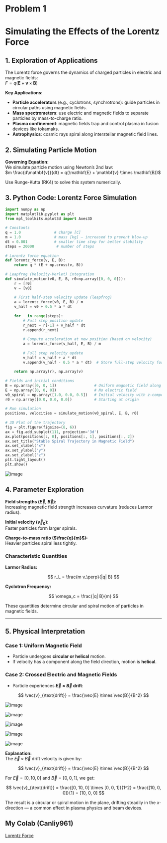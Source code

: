 # Problem 1

# Simulating the Effects of the Lorentz Force

## 1. Exploration of Applications  
The Lorentz force governs the dynamics of charged particles in electric and magnetic fields:  
$F = q(\mathbf{E} + \mathbf{v} \times \mathbf{B})$

**Key Applications:**
- **Particle accelerators** (e.g., cyclotrons, synchrotrons): guide particles in circular paths using magnetic fields.  
- **Mass spectrometers**: use electric and magnetic fields to separate particles by mass-to-charge ratio.  
- **Plasma confinement**: magnetic fields trap and control plasma in fusion devices like tokamaks.  
- **Astrophysics**: cosmic rays spiral along interstellar magnetic field lines.

## 2. Simulating Particle Motion  
**Governing Equation:**  
We simulate particle motion using Newton’s 2nd law:  
$m \frac{d\mathbf{v}}{dt} = q(\mathbf{E} + \mathbf{v} \times \mathbf{B})$

Use Runge-Kutta (RK4) to solve this system numerically.

## 3. Python Code: Lorentz Force Simulation
```python
import numpy as np
import matplotlib.pyplot as plt
from mpl_toolkits.mplot3d import Axes3D
 
# Constants
q = 1.0               # charge [C]
m = 1.0               # mass [kg] — increased to prevent blow-up
dt = 0.001            # smaller time step for better stability
steps = 20000          # number of steps
 
# Lorentz force equation
def lorentz_force(v, E, B):
    return q * (E + np.cross(v, B))
 
# Leapfrog (Velocity-Verlet) integration
def simulate_motion(v0, E, B, r0=np.array([0, 0, 0])):
    r = [r0]
    v = [v0]
   
    # First half-step velocity update (leapfrog)
    a = lorentz_force(v0, E, B) / m
    v_half = v0 + 0.5 * a * dt
 
    for _ in range(steps):
        # Full step position update
        r_next = r[-1] + v_half * dt
        r.append(r_next)
 
        # Compute acceleration at new position (based on velocity)
        a = lorentz_force(v_half, E, B) / m
 
        # Full step velocity update
        v_half = v_half + a * dt
        v.append(v_half - 0.5 * a * dt)  # Store full-step velocity for record
 
    return np.array(r), np.array(v)
 
# Fields and initial conditions
B = np.array([0, 0, 1])                 # Uniform magnetic field along z-axis
E = np.array([0, 0, 0])                 # No electric field
v0_spiral = np.array([1.0, 0.0, 0.5])   # Initial velocity with z-component
r0 = np.array([0.0, 0.0, 0.0])          # Starting at origin
 
# Run simulation
positions, velocities = simulate_motion(v0_spiral, E, B, r0)
 
# 3D Plot of the trajectory
fig = plt.figure(figsize=(8, 6))
ax = fig.add_subplot(111, projection='3d')
ax.plot(positions[:, 0], positions[:, 1], positions[:, 2])
ax.set_title("Stable Spiral Trajectory in Magnetic Field")
ax.set_xlabel("x")
ax.set_ylabel("y")
ax.set_zlabel("z")
plt.tight_layout()
plt.show()
```

![image](https://github.com/user-attachments/assets/fd38344d-9246-40b2-952d-1dad498f8d8b)

## 4. Parameter Exploration

**Field strengths ($\vec{E}$, $\vec{B}$):**  
Increasing magnetic field strength increases curvature (reduces Larmor radius).

**Initial velocity ($\vec{v}_0$):**  
Faster particles form larger spirals.

**Charge-to-mass ratio ($\frac{q}{m}$):**  
Heavier particles spiral less tightly.

### Characteristic Quantities

**Larmor Radius:**

$$
r_L = \frac{m v_\perp}{|q| B}
$$

**Cyclotron Frequency:**

$$
\omega_c = \frac{|q| B}{m}
$$

These quantities determine circular and spiral motion of particles in magnetic fields.

---

## 5. Physical Interpretation

### Case 1: Uniform Magnetic Field  
- Particle undergoes **circular or helical** motion.  
- If velocity has a component along the field direction, motion is **helical**.

### Case 2: Crossed Electric and Magnetic Fields  
- Particle experiences **$\vec{E} \times \vec{B}$ drift**:

$$
\vec{v}_{\text{drift}} = \frac{\vec{E} \times \vec{B}}{B^2}
$$

![image](https://github.com/user-attachments/assets/0b8dcbd3-6856-4651-bcc5-acb84a5f93b1)

![image](https://github.com/user-attachments/assets/efa7af53-7bfd-4005-89c8-92cc4a3a106e)

![image](https://github.com/user-attachments/assets/4c076add-759e-4f54-805f-d10cfdf1c548)

![image](https://github.com/user-attachments/assets/b9c081c9-de7a-4c1e-b95f-6072cef837b6)

![image](https://github.com/user-attachments/assets/989a3e08-db3c-4f2a-ac4a-bc208ec28183)

**Explanation:**  
The $\vec{E} \times \vec{B}$ drift velocity is given by:

$$
\vec{v}_{\text{drift}} = \frac{\vec{E} \times \vec{B}}{B^2}
$$

For $\vec{E} = [0, 10, 0]$ and $\vec{B} = [0, 0, 1]$, we get:

$$
\vec{v}_{\text{drift}} = \frac{[0, 10, 0] \times [0, 0, 1]}{1^2} = \frac{[10, 0, 0]}{1} = [10, 0, 0]
$$

The result is a circular or spiral motion in the plane, drifting steadily in the $x$-direction — a common effect in plasma physics and beam devices.


## My Colab (Canliy961)

[Lorentz Force](https://colab.research.google.com/drive/1DjZTBUMW_Lkngzsa6vyPxuFU_I6KVTIs#scrollTo=AWnZQk2UcWon)
